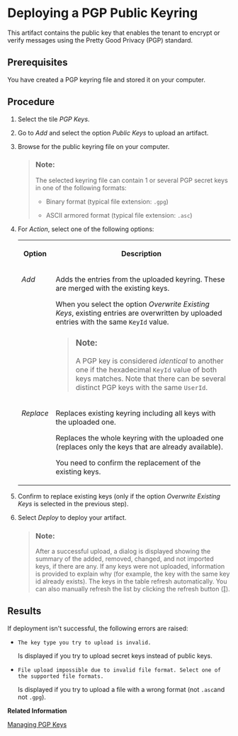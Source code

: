 <!-- loio7f04458e2f3e4493a4337db1d45099a2 -->

<link rel="stylesheet" type="text/css" href="../css/sap-icons.css"/>

# Deploying a PGP Public Keyring

This artifact contains the public key that enables the tenant to encrypt or verify messages using the Pretty Good Privacy \(PGP\) standard.



<a name="loio7f04458e2f3e4493a4337db1d45099a2__prereq_kjm_bz2_2z"/>

## Prerequisites

You have created a PGP keyring file and stored it on your computer.



<a name="loio7f04458e2f3e4493a4337db1d45099a2__steps_d5l_5df_2z"/>

## Procedure

1.  Select the tile *PGP Keys*.

2.  Go to *Add* and select the option *Public Keys* to upload an artifact.

3.  Browse for the public keyring file on your computer.

    > ### Note:  
    > The selected keyring file can contain 1 or several PGP secret keys in one of the following formats:
    > 
    > -   Binary format \(typical file extension: `.gpg`\)
    > 
    > -   ASCII armored format \(typical file extension: `.asc`\)

4.  For *Action*, select one of the following options:


    <table>
    <tr>
    <th valign="top">

    Option


    
    </th>
    <th valign="top">

    Description


    
    </th>
    </tr>
    <tr>
    <td valign="top">
    
    *Add* 


    
    </td>
    <td valign="top">
    
    Adds the entries from the uploaded keyring. These are merged with the existing keys.

    When you select the option *Overwrite Existing Keys*, existing entries are overwritten by uploaded entries with the same `KeyId` value.

    > ### Note:  
    > A PGP key is considered *identical* to another one if the hexadecimal `KeyId` value of both keys matches. Note that there can be several distinct PGP keys with the same `UserId`.


    
    </td>
    </tr>
    <tr>
    <td valign="top">
    
    *Replace* 


    
    </td>
    <td valign="top">
    
    Replaces existing keyring including all keys with the uploaded one.

    Replaces the whole keyring with the uploaded one \(replaces only the keys that are already available\).

    You need to confirm the replacement of the existing keys.


    
    </td>
    </tr>
    </table>
    
5.  Confirm to replace existing keys \(only if the option *Overwrite Existing Keys* is selected in the previous step\).

6.  Select *Deploy* to deploy your artifact.

    > ### Note:  
    > After a successful upload, a dialog is displayed showing the summary of the added, removed, changed, and not imported keys, if there are any. If any keys were not uploaded, information is provided to explain why \(for example, the key with the same key id already exists\). The keys in the table refresh automatically. You can also manually refresh the list by clicking the refresh button \(<span class="SAP-icons"></span>\).




<a name="loio7f04458e2f3e4493a4337db1d45099a2__result_n4q_fmy_wwb"/>

## Results

If deployment isn't successful, the following errors are raised:

-   `The key type you try to upload is invalid.`

    Is displayed if you try to upload secret keys instead of public keys.

-   `File upload impossible due to invalid file format. Select one of the supported file formats.` 

    Is displayed if you try to upload a file with a wrong format \(not `.asc`and not `.gpg`\).


**Related Information**  


[Managing PGP Keys](managing-pgp-keys-cd478a7.md "The PGP Keys monitor allows a tenant administrator to manage the public and private PGP keys.")

